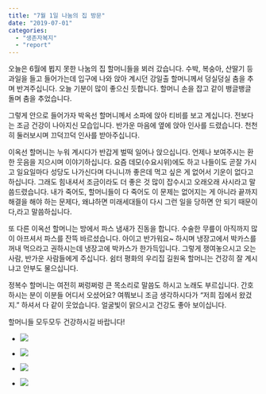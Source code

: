 ```yaml
---
title: "7월 1일 나눔의 집 방문"
date: "2019-07-01"
categories: 
  - "생존자복지"
  - "report"
---
```


오늘은 6월에 뵙지 못한 나눔의 집 할머니들을 뵈러 갔습니다. 수박, 복숭아, 산딸기 등 과일을 들고 들어가는데 입구에 나와 앉아 계시던 강일출 할머니께서 덩실덩실 춤을 추며 반겨주십니다. 오늘 기분이 많이 좋으신 듯합니다. 할머니 손을 잡고 같이 뱅글뱅글 돌며 춤을 추었습니다.

그렇게 안으로 들어가자 박옥선 할머니께서 소파에 앉아 티비를 보고 계십니다. 전보다는 조금 건강이 나아지신 모습입니다. 반가운 마음에 옆에 앉아 인사를 드렸습니다. 천천히 둘러보시며 끄덕끄덕 인사를 받아주십니다.

이옥선 할머니는 누워 계시다가 반갑게 벌떡 일어나 앉으십니다. 언제나 보여주시는 환한 웃음을 지으시며 이야기하십니다. 요즘 데모(수요시위)에도 하고 나들이도 곧잘 가시고 일요일마다 성당도 나가신다며 다니니까 좋은데 먹고 싶은 게 없어서 기운이 없다고 하십니다. 그래도 힘내셔서 조금이라도 더 좋은 것 많이 잡수시고 오래오래 사시라고 말씀드렸습니다. 내가 죽어도, 할머니들이 다 죽어도 이 문제는 없어지는 게 아니라 끝까지 해결을 해야 하는 문제다, 왜냐하면 미래세대들이 다시 그런 일을 당하면 안 되기 때문이다,라고 말씀하십니다.

또 다른 이옥선 할머니는 방에서 파스 냄새가 진동을 합니다. 수술한 무릎이 아직까지 많이 아프셔서 파스를 잔뜩 바르셨습니다. 아이고 반가워요~ 하시며 냉장고에서 박카스를 꺼내 먹으라고 권하시는데 냉장고에 박카스가 한가득입니다. 그렇게 쟁여놓으시고 오는 사람, 반가운 사람들에게 주십니다. 쉼터 평화의 우리집 길원옥 할머니는 건강히 잘 계시냐고 안부도 물으십니다.

정복수 할머니는 여전히 쩌렁쩌렁 큰 목소리로 말씀도 하시고 노래도 부르십니다. 간호하시는 분이 이분들 어디서 오셨어요? 여쭤보니 조금 생각하시다가 “저희 집에서 왔겄지.” 하셔서 다 같이 웃었습니다. 얼굴빛이 맑으시고 건강도 좋아 보이십니다.

할머니들 모두모두 건강하시길 바랍니다!

- ![](https://r2.womenandwar.net/2019/07/photo_2019-07-01_17-14-10-768x1024.jpg)
    
- ![](https://r2.womenandwar.net/2019/07/photo_2019-07-01_17-14-02-1024x768.jpg)
    
- ![](https://r2.womenandwar.net/2019/07/photo_2019-07-01_17-13-54-768x1024.jpg)
    
- ![](https://r2.womenandwar.net/2019/07/photo_2019-07-01_17-12-46-1024x768.jpg)
